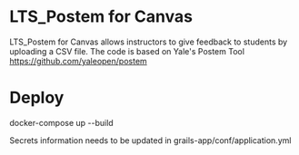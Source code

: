 LTS_Postem for Canvas
================

LTS_Postem for Canvas allows instructors to give feedback to students by uploading a CSV file. The code is based on Yale's Postem Tool https://github.com/yaleopen/postem 

Deploy 
================
    
docker-compose up --build

Secrets information needs to be updated in grails-app/conf/application.yml